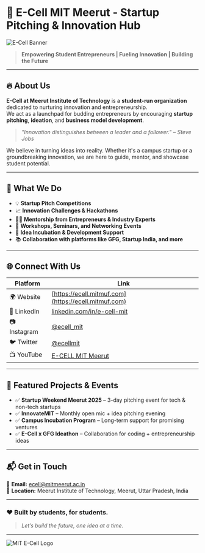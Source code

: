 # 🚀 E-Cell MIT Meerut - Startup Pitching & Innovation Hub

![E-Cell Banner](https://res.cloudinary.com/dp2olwtzp/image/upload/v1745309220/about_2_eec8g6.jpg) <!-- Replace with actual banner image -->

> **Empowering Student Entrepreneurs | Fueling Innovation | Building the Future**

---

## 🔥 About Us

**E-Cell at Meerut Institute of Technology** is a **student-run organization** dedicated to nurturing innovation and entrepreneurship.  
We act as a launchpad for budding entrepreneurs by encouraging **startup pitching**, **ideation**, and **business model development**.

> *"Innovation distinguishes between a leader and a follower." – Steve Jobs*

We believe in turning ideas into reality. Whether it's a campus startup or a groundbreaking innovation, we are here to guide, mentor, and showcase student potential.

---

## 🎯 What We Do

- 💡 **Startup Pitch Competitions**  
- 📈 **Innovation Challenges & Hackathons**  
- 🧑‍🏫 **Mentorship from Entrepreneurs & Industry Experts**  
- 🎤 **Workshops, Seminars, and Networking Events**  
- 🌱 **Idea Incubation & Development Support**  
- 📚 **Collaboration with platforms like GFG, Startup India, and more**

---

## 🌐 Connect With Us

| Platform      | Link |
|---------------|------|
| 🌍 Website     | [https://ecell.mitmuf.com](https://ecell.mitmuf.com) |
| 💼 LinkedIn    | [linkedin.com/in/e-cell-mit](https://www.linkedin.com/in/e-cell-mit/) |
| 📷 Instagram   | [@ecell_mit](https://www.instagram.com/ecell_mit) |
| 🐦 Twitter     | [@ecellmit](https://x.com/ecellmit) |
| 📺 YouTube     | [E-CELL MIT Meerut](https://www.youtube.com/@E-CELLMITMeerut) |

---

## 🧠 Featured Projects & Events

- ✅ **Startup Weekend Meerut 2025** – 3-day pitching event for tech & non-tech startups  
- ✅ **InnovateMIT** – Monthly open mic + idea pitching evening  
- ✅ **Campus Incubation Program** – Long-term support for promising ventures  
- ✅ **E-Cell x GFG Ideathon** – Collaboration for coding + entrepreneurship ideas  

---

## 📬 Get in Touch

📧 **Email:** ecell@mitmeerut.ac.in  
📍 **Location:** Meerut Institute of Technology, Meerut, Uttar Pradesh, India

---

### ❤️ Built by students, for students.
> *Let’s build the future, one idea at a time.*

---

![MIT E-Cell Logo](https://res.cloudinary.com/dp2olwtzp/image/upload/v1745312055/E_CELL_logo_wide_khcnsq.png) <!-- Add or change logo URL as needed -->

